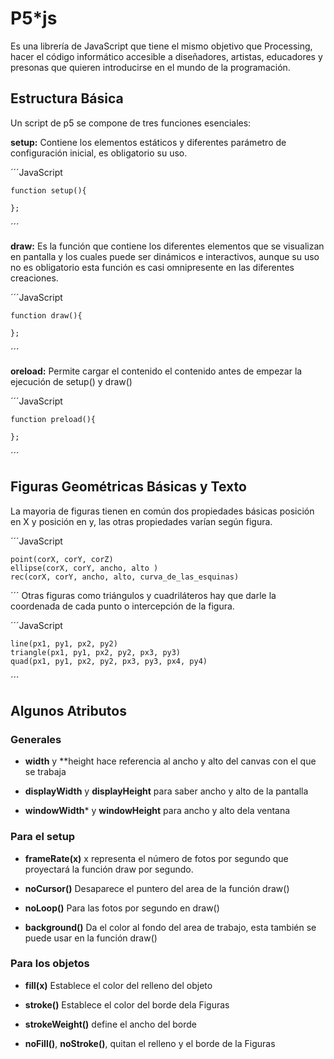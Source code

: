 # P5*js

Es una librería de JavaScript que tiene el mismo objetivo que Processing, hacer el código informático accesible a diseñadores, artistas, educadores y presonas que quieren introducirse en el mundo de la programación.

## Estructura Básica

Un script de p5 se compone de tres funciones esenciales:

**setup:** Contiene los elementos estáticos y diferentes parámetro de configuración inicial, es obligatorio su uso.

´´´JavaScript

	function setup(){

	};

´´´

**draw:** Es la función que contiene los diferentes elementos que se visualizan en pantalla y los cuales puede ser dinámicos e interactivos, aunque su uso no es obligatorio esta función es casi omnipresente en las diferentes creaciones.

´´´JavaScript

	function draw(){

	};

´´´

**oreload:** Permite cargar el contenido el contenido antes de empezar la ejecución de setup() y draw()

´´´JavaScript

	function preload(){

	};

´´´


## Figuras Geométricas Básicas y Texto

La mayoria de figuras tienen en común dos propiedades básicas posición en X y posición en y, las otras propiedades varían según figura.

´´´JavaScript

	point(corX, corY, corZ)
	ellipse(corX, corY, ancho, alto )
	rec(corX, corY, ancho, alto, curva_de_las_esquinas)

´´´
Otras figuras como triángulos  y cuadriláteros hay que darle la coordenada de cada punto o intercepción de la figura.

´´´JavaScript

	line(px1, py1, px2, py2)
	triangle(px1, py1, px2, py2, px3, py3)
	quad(px1, py1, px2, py2, px3, py3, px4, py4)

´´´

## Algunos Atributos

### Generales

* **width** y **height hace referencia al ancho y alto del canvas con el que se trabaja

* **displayWidth** y **displayHeight** para saber ancho y alto de la pantalla 

* **windowWidth*** y **windowHeight** para ancho y alto dela ventana


### Para el setup

* **frameRate(x)** x representa el número de fotos por segundo que proyectará la función draw por segundo.

* **noCursor()** Desaparece el puntero del area de la función draw()

* **noLoop()** Para las fotos por segundo en draw()

* **background()** Da el color al fondo del area de trabajo, esta también se puede usar en la función draw()

	
### Para los objetos

* **fill(x)** Establece el color del relleno del objeto

* **stroke()** Establece el color del borde dela Figuras

* **strokeWeight()** define el ancho del borde

* **noFill()**, **noStroke()**, quitan el relleno y el borde de la Figuras